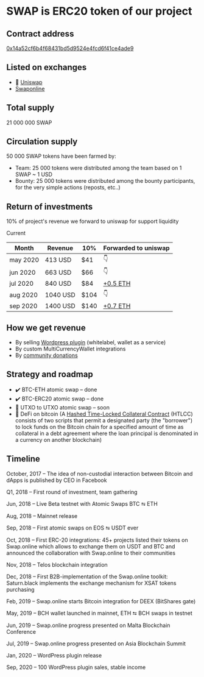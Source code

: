 # SWAP is ERC20 token of our project

## Contract address

[0x14a52cf6b4f68431bd5d9524e4fcd6f41ce4ade9](https://etherscan.io/token/0x14a52cf6b4f68431bd5d9524e4fcd6f41ce4ade9)

## Listed on exchanges

- 🦄 [Uniswap](https://uniswap.info/pair/0x8dce5d9ed9fa147544be62bdf0e0f575528b4272)
- [Swaponline](https://swaponline.io/#/exchange/btc-to-swap)

## Total supply

21 000 000 SWAP

## Сirculation supply

50 000 SWAP tokens have been farmed by:

- Team: 25 000 tokens were distributed among the team based on 1 SWAP ~ 1 USD
- Bounty: 25 000 tokens were distributed among the bounty participants, for the very simple actions (reposts, etc..)

## Return of investments

10% of project's revenue we forward to uniswap for support liquidity

Current

| Month    | Revenue  | 10%   | Forwarded to uniswap                                                                                   |
| -------- | -------- | ----- | ------------------------------------------------------------------------------------------------------ |
| may 2020 | 413 USD  | \$41  | 👇                                                                                                     |
| jun 2020 | 663 USD  | \$66  | 👇                                                                                                     |
| jul 2020 | 840 USD  | \$84  | [+0.5 ETH](https://etherscan.io/tx/0xb5708aa91cd181b45aafc3fb92bdeea970a4359110a10f3fde6a4b42e0cabd14) |
| aug 2020 | 1040 USD | \$104 | 👇                                                                                                     |
| sep 2020 | 1400 USD | \$140 | [+0.7 ETH](https://etherscan.io/tx/0x7b70734c4a3ed1df347ac3d5ef1ba751f3068555c740cf0a5fb1e33c0dbfd160) |

## How we get revenue

- By selling [Wordpress plugin](https://codecanyon.net/item/multicurrency-crypto-wallet-and-exchange-widgets-for-wordpress/23532064) (whitelabel, wallet as a service)
- By custom MultiCurrencyWallet integrations
- By [community donations](/docs/DONATE.md)

## Strategy and roadmap

- ✔️ BTC-ETH atomic swap – done
- ✔️ BTC-ERC20 atomic swap – done
- 👷 UTXO to UTXO atomic swap – soon
- 👷 DeFi on bitcoin (A [Hashed Time-Locked Collateral Contract](https://github.com/bitcoin/bips/blob/master/bip-0197.mediawiki) (HTLCC) consists of two scripts that permit a designated party (the "borrower") to lock funds on the Bitcoin chain for a specified amount of time as collateral in a debt agreement where the loan principal is denominated in a currency on another blockchain)

## Timeline

October, 2017 – The idea of non-custodial interaction between Bitcoin and dApps is published by CEO in Facebook

Q1, 2018 – First round of investment, team gathering

Jun, 2018 – Live Beta testnet with Atomic Swaps BTC ⮀ ETH

Aug, 2018 – Mainnet release

Sep, 2018 – First atomic swaps on EOS ⮀ USDT ever

Oct, 2018 – First ERC-20 integrations: 45+ projects listed their tokens on Swap.online which allows to exchange them on USDT and BTC and announced the collaboration with Swap.online to their communities

Nov, 2018 – Telos blockchain integration

Dec, 2018 – First B2B-implementation of the Swap.online toolkit: Saturn.black implements the exchange mechanism for XSAT tokens purchasing

Feb, 2019 – Swap.online starts Bitcoin integration for DEEX (BitShares gate)

May, 2019 – BCH wallet launched in mainnet, ETH ⮀ BCH swaps in testnet

Jun, 2019 – Swap.online progress presented on Malta Blockchain Conference

Jul, 2019 – Swap.online progress presented on Asia Blockchain Summit

Jan, 2020 – WordPress plugin release

Sep, 2020 – 100 WordPress plugin sales, stable income
